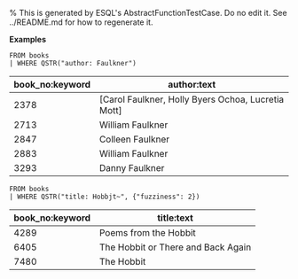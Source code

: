 % This is generated by ESQL's AbstractFunctionTestCase. Do no edit it. See ../README.md for how to regenerate it.

**Examples**

```esql
FROM books
| WHERE QSTR("author: Faulkner")
```

| book_no:keyword | author:text |
| --- | --- |
| 2378 | [Carol Faulkner, Holly Byers Ochoa, Lucretia Mott] |
| 2713 | William Faulkner |
| 2847 | Colleen Faulkner |
| 2883 | William Faulkner |
| 3293 | Danny Faulkner |

```esql
FROM books
| WHERE QSTR("title: Hobbjt~", {"fuzziness": 2})
```

| book_no:keyword | title:text |
| --- | --- |
| 4289 | Poems from the Hobbit |
| 6405 | The Hobbit or There and Back Again |
| 7480 | The Hobbit |


